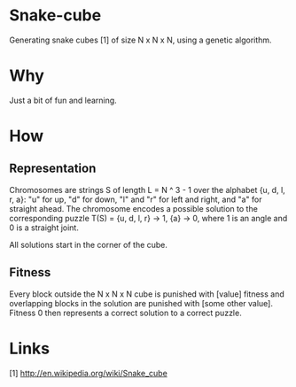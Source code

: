 Snake-cube
==========

Generating snake cubes [1] of size N x N x N, using a genetic algorithm.

Why
===

Just a bit of fun and learning.

How
===

Representation
--------------

Chromosomes are strings S of length L = N ^ 3 - 1 over the alphabet {u, d, l, r, a}: "u" for up, "d" for down, "l" and "r" for left and right, and "a" for straight ahead. The chromosome encodes a possible solution to the corresponding puzzle T(S) = {u, d, l, r} -> 1, {a} -> 0, where 1 is an angle and 0 is a straight joint.

All solutions start in the corner of the cube.

Fitness
-------

Every block outside the N x N x N cube is punished with [value] fitness and overlapping blocks in the solution are punished with [some other value]. Fitness 0 then represents a correct solution to a correct puzzle.

Links
=====

[1] http://en.wikipedia.org/wiki/Snake_cube